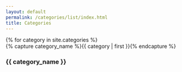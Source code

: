 ```yaml
---
layout: default 
permalink: /categories/list/index.html 
title: Categories 
--- 
```


<div id="archives">
 {% for category in site.categories %} 

 <div class="archive-group">
 {% capture category_name %}{{ category | first }}{% endcapture %} 

<div id="#{{ category_name | slugize }}"></div> 

<p></p>

 <h3 class="category-head">{{ category_name }}</h3>
 <a name="{{ category_name | slugize }}"></a>
<!--
 {% for post in site.categories[category_name] %}
 <article class="archive-item"> 
  <h4><a href="{{ site.baseurl }}{{ post.url }}">{{post.title}}</a></h4> 
 </article>

 {% endfor %}
-->
 </div>

 {% endfor %}
 </div>

